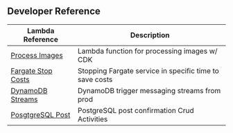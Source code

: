 ## Developer Reference

| Lambda Reference                             | Description                                         |
|----------------------------------------------|-----------------------------------------------------|
| [Process Images](process-images/README.md)  | Lambda function for processing images w/ CDK               |
| [Fargate Stop Costs](ecs/README.md)         |  Stopping Fargate service in specific time to save costs           |
| [DynamoDB Streams](cruddur-messanging-stream.py) |  DynamoDB trigger messaging streams from prod |
| [PosgtgreSQL Post](cruddur-post-confirmation.py) |  PostgreSQL post confirmation Crud Activities  |
